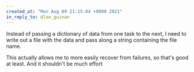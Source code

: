 ```yaml
---
created_at: "Mon Aug 09 21:15:04 +0000 2021"
in_reply_to: @leo_guinan
---
```


Instead of passing a dictionary of data from one task to the next, I need to write out a file with the data and pass along a string containing the file name. 

This actually allows me to more easily recover from failures, so that's good at least. And it shouldn't be much effort